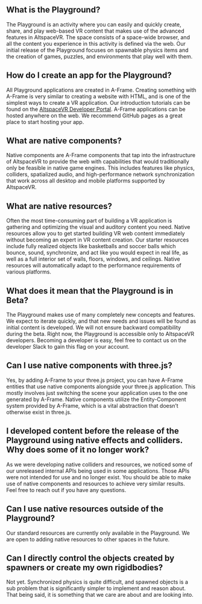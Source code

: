 ## What is the Playground?

The Playground is an activity where you can easily and quickly create, share, and play web-based VR content that makes use of the advanced features in AltspaceVR. The space consists of a space-wide browser, and all the content you experience in this activity is defined via the web. Our initial release of the Playground focuses on spawnable physics items and the creation of games, puzzles, and environments that play well with them.

## How do I create an app for the Playground?

All Playground applications are created in A-Frame. Creating something with A-Frame is very similar to creating a website with HTML, and is one of the simplest ways to create a VR application.  Our introduction tutorials can be found on the [AltspaceVR Developer Portal](https://developer.altvr.com/). A-Frame applications can be hosted anywhere on the web. We recommend GitHub pages as a great place to start hosting your app.

## What are native components?

Native components are A-Frame components that tap into the infrastructure of AltspaceVR to provide the web with capabilities that would traditionally only be feasible in native game engines. This includes features like physics, colliders, spatialized audio, and high-performance network synchronization that work across all desktop and mobile platforms supported by AltspaceVR.

## What are native resources?

Often the most time-consuming part of building a VR application is gathering and optimizing the visual and auditory content you need. Native resources allow you to get started building VR web content immediately without becoming an expert in VR content creation. Our starter resources include fully realized objects like basketballs and soccer balls which bounce, sound, synchronize, and act like you would expect in real life, as well as a full interior set of walls, floors, windows, and ceilings. Native resources will automatically adapt to the performance requirements of various platforms.

## What does it mean that the Playground is in Beta?

The Playground makes use of many completely new concepts and features. We expect to iterate quickly, and that new needs and issues will be found as initial content is developed. We will not ensure backward compatibility during the beta. Right now, the Playground is accessible only to AltspaceVR developers. Becoming a developer is easy, feel free to contact us on the developer Slack to gain this flag on your account.

## Can I use native components with three.js?

Yes, by adding A-Frame to your three.js project, you can have A-Frame entities that use native components alongside your three.js application. This mostly involves just switching the scene your application uses to the one generated by A-Frame. Native components utilize the Entity-Component system provided by A-Frame, which is a vital abstraction that doesn’t otherwise exist in three.js.

## I developed content before the release of the Playground using native effects and colliders. Why does some of it no longer work?

As we were developing native colliders and resources, we noticed some of our unreleased internal APIs being used in some applications. Those APIs were not intended for use and no longer exist. You should be able to make use of native components and resources to achieve very similar results. Feel free to reach out if you have any questions.  

## Can I use native resources outside of the Playground?

Our standard resources are currently only available in the Playground. We are open to adding native resources to other spaces in the future.

## Can I directly control the objects created by spawners or create my own rigidbodies?

Not yet. Synchronized physics is quite difficult, and spawned objects is a sub problem that is significantly simpler to implement and reason about. That being said, it is something that we care are about and are looking into.
